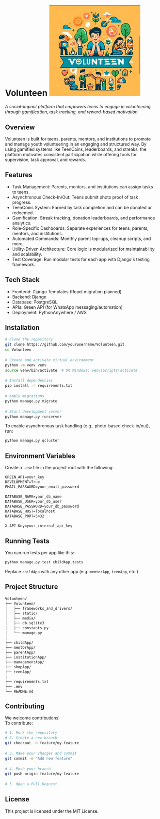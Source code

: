 # Volunteen <img src="Volunteen/Volunteen/static/images/logo.png" alt="Volunteen Logo" width="300"/>

_A social-impact platform that empowers teens to engage in volunteering through gamification, task tracking, and reward-based motivation._

## Overview

Volunteen is built for teens, parents, mentors, and institutions to promote and manage youth volunteering in an engaging and structured way. By using gamified systems like TeenCoins, leaderboards, and streaks, the platform motivates consistent participation while offering tools for supervision, task approval, and rewards.

## Features

- Task Management: Parents, mentors, and institutions can assign tasks to teens.
- Asynchronous Check-In/Out: Teens submit photo proof of task progress.
- TeenCoins System: Earned by task completion and can be donated or redeemed.
- Gamification: Streak tracking, donation leaderboards, and performance analytics.
- Role-Specific Dashboards: Separate experiences for teens, parents, mentors, and institutions.
- Automated Commands: Monthly parent top-ups, cleanup scripts, and more.
- Utility-Driven Architecture: Core logic is modularized for maintainability and scalability.
- Test Coverage: Run modular tests for each app with Django's testing framework.

## Tech Stack

- Frontend: Django Templates (React migration planned)
- Backend: Django
- Database: PostgreSQL
- APIs: Green API (for WhatsApp messaging/automation)
- Deployment: PythonAnywhere / AWS


## Installation

```bash
# Clone the repository
git clone https://github.com/yourusername/Volunteen.git
cd Volunteen

# Create and activate virtual environment
python -m venv venv
source venv/bin/activate  # On Windows: venv\Scripts\activate

# Install dependencies
pip install -r requirements.txt

# Apply migrations
python manage.py migrate

# Start development server
python manage.py runserver
```

To enable asynchronous task handling (e.g., photo-based check-in/out), run:

```bash
python manage.py qcluster
```

## Environment Variables

Create a `.env` file in the project root with the following:

```env
GREEN_API=your_key
DEVELOPMENT=True
EMAIL_PASSWORD=your_email_password

DATABASE_NAME=your_db_name
DATABASE_USER=your_db_user
DATABASE_PASSWORD=your_db_password
DATABASE_HOST=localhost
DATABASE_PORT=5432

X-API-Key=your_internal_api_key
```

## Running Tests

You can run tests per app like this:

```bash
python manage.py test childApp.tests
```

Replace `childApp` with any other app (e.g. `mentorApp`, `teenApp`, etc.)

## Project Structure

```
Volunteen/
├── Volunteen/
│   ├── frameworks_and_drivers/
│   ├── static/
│   ├── media/
│   ├── db.sqlite3
│   ├── constants.py
│   └── manage.py
│
├── childApp/
├── mentorApp/
├── parentApp/
├── institutionApp/
├── managementApp/
├── shopApp/
├── teenApp/
│
├── requirements.txt
├── .env
└── README.md
```

## Contributing

We welcome contributions!  
To contribute:

```bash
# 1. Fork the repository
# 2. Create a new branch
git checkout -b feature/my-feature

# 3. Make your changes and commit
git commit -m "Add new feature"

# 4. Push your branch
git push origin feature/my-feature

# 5. Open a Pull Request
```

## License

This project is licensed under the MIT License.
